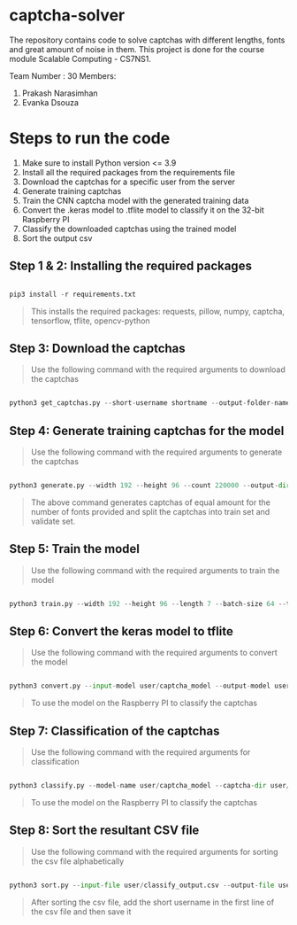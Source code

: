 # captcha-solver

The repository contains code to solve captchas with different lengths, fonts and great amount of noise in them.
This project is done for the course module Scalable Computing - CS7NS1.

Team Number : 30
Members:
1. Prakash Narasimhan
2. Evanka Dsouza

# Steps to run the code

1. Make sure to install Python version <= 3.9
2. Install all the required packages from the requirements file
3. Download the captchas for a specific user from the server
4. Generate training captchas
5. Train the CNN captcha model with the generated training data
6. Convert the .keras model to .tflite model to classify it on the 32-bit Raspberry PI
7. Classify the downloaded captchas using the trained model
8. Sort the output csv

## Step 1 & 2: Installing the required packages

```python

pip3 install -r requirements.txt

```
> This installs the required packages: requests, pillow, numpy, captcha, tensorflow, tflite, opencv-python

## Step 3: Download the captchas

> Use the following command with the required arguments to download the captchas

```python

python3 get_captchas.py --short-username shortname --output-folder-name user/downloaded_captchas --file-list-name user/filelist.txt

```


## Step 4: Generate training captchas for the model

> Use the following command with the required arguments to generate the captchas 

```python

python3 generate.py --width 192 --height 96 --count 220000 --output-dir user/training --symbols symbols.txt --fonts user/fonts.txt

```

> The above command generates captchas of equal amount for the number of fonts provided and split the captchas into train set and validate set.

## Step 5: Train the model

> Use the following command with the required arguments to train the model

```python

python3 train.py --width 192 --height 96 --length 7 --batch-size 64 --train-dataset user/training/train --validate-dataset user/training/validate --output-model-name user/captcha_model --epochs 12 --symbols symbols.txt

```

## Step 6: Convert the keras model to tflite

> Use the following command with the required arguments to convert the model

```python

python3 convert.py --input-model user/captcha_model --output-model user/captcha_model 

```

> To use the model on the Raspberry PI to classify the captchas

## Step 7: Classification of the captchas

> Use the following command with the required arguments for classification

```python

python3 classify.py --model-name user/captcha_model --captcha-dir user/captchas --output user/classify_output.csv --symbols symbols.txt --model-type tflite

```

> To use the model on the Raspberry PI to classify the captchas

## Step 8: Sort the resultant CSV file

> Use the following command with the required arguments for sorting the csv file alphabetically


```python

python3 sort.py --input-file user/classify_output.csv --output-file user/sorted_classify_output.csv

```

> After sorting the csv file, add the short username in the first line of the csv file and then save it